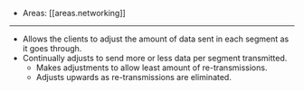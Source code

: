 
- Areas: [[areas.networking]]

---

- Allows the clients to adjust the amount of data sent in each segment as it goes through.
- Continually adjusts to send more or less data per segment transmitted.
  - Makes adjustments to allow least amount of re-transmissions.
  - Adjusts upwards as re-transmissions are eliminated.
